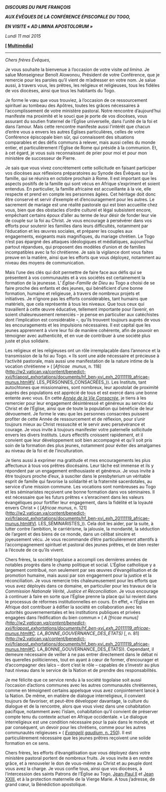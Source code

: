 ***DISCOURS DU PAPE FRANÇOIS***

***AUX ÉVÊQUES DE LA CONFÉRENCE ÉPISCOPALE DU TOGO,***

***EN VISITE « AD LIMINA APOSTOLORUM »***

*Lundi 11 mai 2015*

**[ [Multimédia](http://w2.vatican.va/content/francesco/fr/events/event.dir.html/content/vaticanevents/fr/2015/5/11/adliminatogo.html)]**

* * *

*Chers frères Évêques,*

Je vous souhaite la bienvenue à l’occasion de votre visite *ad limina*. Je salue Monseigneur Benoît Alowonou, Président de votre Conférence, que je remercie pour les paroles qu’il vient de m’adresser en votre nom. Je salue aussi, à travers vous, les prêtres, les religieux et religieuses, tous les fidèles de vos diocèses, ainsi que tous les habitants du Togo.

Je forme le vœu que vous trouviez, à l’occasion de ce ressourcement spirituel au tombeau des Apôtres, toutes les grâces nécessaires à l’accomplissement de votre ministère pastoral. Notre rencontre d’aujourd’hui manifeste ma proximité et le souci que je porte de vos diocèses, vous assurant du soutien fraternel de l’Église universelle, dans l’unité de la foi et dans l’amour. Mais cette rencontre manifeste aussi l’intérêt que chacun d’entre vous a envers les autres Églises particulières, celles de votre Conférence épiscopale bien sûr, qui connaissent des situations comparables et des défis communs à relever, mais aussi celles du monde entier, et particulièrement l’Église de Rome qui préside à la communion. Et, à cet égard, je vous suis reconnaissant de prier pour moi et pour mon ministère de successeur de Pierre.

Je sais que vous vivez concrètement cette sollicitude en faisant participer vos diocèses aux réflexions préparatoires au Synode des Évêques sur la famille, qui se réunira en octobre prochain à Rome. Il est important que les aspects positifs de la famille qui sont vécus en Afrique s’expriment et soient entendus. En particulier, la famille africaine est accueillante à la vie, elle respecte et prend en compte les personnes âgées. Cet héritage doit donc être conservé et servir d’exemple et d’encouragement pour les autres. Le sacrement de mariage est une réalité pastorale qui est bien accueillie chez vous, bien que des obstacles d’ordre culturel et légal subsistent encore, empêchant certains époux d’aller au terme de leur désir de fonder leur vie de couple sur la foi au Christ. Je vous encourage à persévérer dans vos efforts pour soutenir les familles dans leurs difficultés, notamment par l’éducation et les œuvres sociales, et préparer les couples aux engagements, exigeants mais magnifiques, du mariage chrétien. Le Togo n’est pas épargné des attaques idéologiques et médiatiques, aujourd’hui partout répandues, qui proposent des modèles d’union et de familles incompatibles avec la foi chrétienne. Je sais la vigilance dont vous faites preuve en la matière, ainsi que les efforts que vous déployez, notamment au niveau des moyens de communication.

Mais l’une des clés qui doit permettre de faire face aux défis qui se présentent à vos communautés et à vos sociétés est certainement la formation de la jeunesse. L’ *Église-Famille de Dieu* au Togo a choisi de se faire proche des enfants et des jeunes, qui bénéficient d’une bonne formation, humaine et religieuse, à travers de nombreux projets et initiatives. Je n’ignore pas les efforts considérables, tant humains que matériels, que cela représente à tous les niveaux. Que tous ceux qui travaillent à cette œuvre éducative, tellement importante pour l’avenir, en soient chaleureusement remerciés – je pense en particulier aux catéchistes dont l’implication est considérable –, qu’ils trouvent toujours auprès de vous les encouragements et les impulsions nécessaires. Il est capital que les jeunes apprennent à vivre leur foi de manière cohérente, afin de pouvoir en témoigner avec authenticité, et en vue de contribuer à une société plus juste et plus solidaire.

Les religieux et les religieuses ont un rôle irremplaçable dans l’annonce et la transmission de la foi au Togo. « Ils sont une aide nécessaire et précieuse à l’activité pastorale, mais aussi une manifestation de la nature intime de la vocation chrétienne » ( [*Africae  munus*, n. 118](http://w2.vatican.va/content/benedict-xvi/fr/apost_exhortations/documents/hf_ben-xvi_exh_20111119_africae-munus.html#V. LES_PERSONNES_CONSACRÉES_)). Les Instituts, tant autochtones que missionnaires, sont nombreux, leur apostolat de proximité auprès des populations est apprécié de tous et est exercé dans une bonne entente avec vous. En cette *[Année de la Vie Consacrée](http://www.vatican.va/roman_curia/congregations/ccscrlife/anno-vita-consacrata/index_anno-vita-consacrata_fr.htm)*, je tiens à les remercier pour leur engagement désintéressé et généreux au service du Christ et de l’Église, ainsi que de toute la population qui bénéficie de leur dévouement. Je forme le vœu que les personnes consacrées puissent profiter de cette Année de ressourcement et de réflexion, pour s’unir toujours mieux au Christ ressuscité et le servir avec persévérance et courage. Je vous invite à toujours manifester votre paternelle sollicitude envers les divers Instituts. Leurs effectifs croissent rapidement, et il convient que leur développement soit bien accompagné et qu’il soit pris soin de la formation des plus jeunes, notamment pour éviter des amalgames au niveau de la foi et de l’inculturation.

Je tiens aussi à exprimer ma gratitude et mes encouragements les plus affectueux à tous vos prêtres diocésains. Leur tâche est immense et ils y répondent par un engagement enthousiaste et généreux. Je vous invite à être toujours proche d’eux, à susciter dans le presbyterium un véritable esprit de famille qui favorise la solidarité et la fraternité sacerdotales, au service d’une mission commune. Les vocations sont nombreuses au Togo et les séminaristes reçoivent une bonne formation dans vos séminaires. Il est nécessaire que les futurs prêtres « s’enracinent dans les valeurs évangéliques pour fortifier leur engagement, dans la fidélité et la loyauté envers Christ » ( [*Africae munus*, n. 121](http://w2.vatican.va/content/benedict-xvi/fr/apost_exhortations/documents/hf_ben-xvi_exh_20111119_africae-munus.html#VI. LES_SÉMINARISTES_)). Cela doit les aider, par la suite, à lutter contre l’ambition, le carriérisme, la jalousie, la mondanité, la séduction de l’argent et des biens de ce monde, dans un célibat sincère et joyeusement vécu. Je vous recommande d’être particulièrement attentifs à l’accompagnement spirituel et pastoral des jeunes prêtres, et de bien rester à l’écoute de ce qu’ils vivent.

Chers frères, la société togolaise a accompli ces dernières années de notables progrès dans le champ politique et social. L’Église catholique y a largement contribué, non seulement par ses œuvres d’évangélisation et de promotion humaine, mais aussi par son engagement pour la justice et la réconciliation. Je vous remercie très chaleureusement pour les efforts que vous avez déployés dans ce domaine, en particulier pour les travaux de la *Commission Nationale Vérité, Justice et Réconciliation*. Je vous encourage à continuer à faire en sorte que l’Église prenne la place qui lui revient dans le processus de réformes institutionnelles en cours. En effet, « l’Église en Afrique doit contribuer à édifier la société en collaboration avec les autorités gouvernementales et les institutions publiques et privées engagées dans l’édification du bien commun » ( *A [fricae munus](http://w2.vatican.va/content/benedict-xvi/fr/apost_exhortations/documents/hf_ben-xvi_exh_20111119_africae-munus.html#C. LA_BONNE_GOUVERNANCE_DES_ÉTATS)* [, n. 81](http://w2.vatican.va/content/benedict-xvi/fr/apost_exhortations/documents/hf_ben-xvi_exh_20111119_africae-munus.html#C. LA_BONNE_GOUVERNANCE_DES_ÉTATS)). Cependant, il demeure nécessaire de veiller à ne pas entrer directement dans le débat ni les querelles politiciennes, tout en ayant à cœur de former, d’encourager et d’accompagner des laïcs – dont c’est le rôle – capables de s’investir au plus haut niveau dans le service de la Nation et de prendre des responsabilités.

Je me félicite que ce service rendu à la société togolaise soit aussi l’occasion d’actions communes avec les autres communautés chrétiennes, comme en témoignent certains appelsque vous avez conjointement lancé à la Nation. De même, en matière de dialogue interreligieux, il convient toujours de favoriser, et peut-être développer davantage, la culture du dialogue et de la rencontre, alors que vous vivez dans une cohabitation pacifique, notamment avec l’islam, cohabitation qu’il convient de préserver compte tenu du contexte actuel en Afrique occidentale. « Le dialogue interreligieux est une condition nécessaire pour la paix dans le monde, et par conséquent, un devoir pour les chrétiens, comme pour les autres communautés religieuses » ( [*Evangelii gaudium*, n. 250](http://w2.vatican.va/content/francesco/fr/apost_exhortations/documents/papa-francesco_esortazione-ap_20131124_evangelii-gaudium.html#Le_dialogue_interreligieux)). Il est particulièrement nécessaire que les jeunes prêtres reçoivent une solide formation en ce sens.

Chers frères, les efforts d’évangélisation que vous déployez dans votre ministère pastoral portent de nombreux fruits. Je vous invite à en rendre grâce, et à renouveler le don de vous-même au Christ et au peuple dont vous avez la charge. Je vous confie tous, ainsi que vos diocèses, à l’intercession des saints Patrons de l’Église au Togo, [Jean-Paul II](http://w2.vatican.va/content/john-paul-ii/fr.html) et [Jean XXIII](http://w2.vatican.va/content/john-xxiii/fr.html), et à la protection maternelle de la Vierge Marie. A tous j’adresse, de grand cœur, la Bénédiction apostolique.